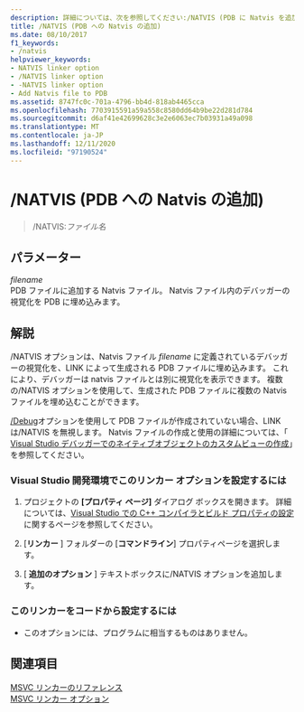```yaml
---
description: 詳細については、次を参照してください:/NATVIS (PDB に Natvis を追加)
title: /NATVIS (PDB への Natvis の追加)
ms.date: 08/10/2017
f1_keywords:
- /natvis
helpviewer_keywords:
- NATVIS linker option
- /NATVIS linker option
- -NATVIS linker option
- Add Natvis file to PDB
ms.assetid: 8747fc0c-701a-4796-bb4d-818ab4465cca
ms.openlocfilehash: 7703915591a59a558c8580dd64b9be22d281d784
ms.sourcegitcommit: d6af41e42699628c3e2e6063ec7b03931a49a098
ms.translationtype: MT
ms.contentlocale: ja-JP
ms.lasthandoff: 12/11/2020
ms.locfileid: "97190524"
---
```

# <a name="natvis-add-natvis-to-pdb"></a>/NATVIS (PDB への Natvis の追加)

> /NATVIS:*ファイル名*

## <a name="parameters"></a>パラメーター

*filename*<br/>
PDB ファイルに追加する Natvis ファイル。 Natvis ファイル内のデバッガーの視覚化を PDB に埋め込みます。

## <a name="remarks"></a>解説

/NATVIS オプションは、Natvis ファイル *filename* に定義されているデバッガーの視覚化を、LINK によって生成される PDB ファイルに埋め込みます。 これにより、デバッガーは natvis ファイルとは別に視覚化を表示できます。 複数の/NATVIS オプションを使用して、生成された PDB ファイルに複数の Natvis ファイルを埋め込むことができます。

[/Debug](debug-generate-debug-info.md)オプションを使用して PDB ファイルが作成されていない場合、LINK は/NATVIS を無視します。 Natvis ファイルの作成と使用の詳細については、「 [Visual Studio デバッガーでのネイティブオブジェクトのカスタムビューの作成](/visualstudio/debugger/create-custom-views-of-native-objects)」を参照してください。

### <a name="to-set-this-linker-option-in-the-visual-studio-development-environment"></a>Visual Studio 開発環境でこのリンカー オプションを設定するには

1. プロジェクトの **[プロパティ ページ]** ダイアログ ボックスを開きます。 詳細については、[Visual Studio での C++ コンパイラとビルド プロパティの設定](../working-with-project-properties.md)に関するページを参照してください。

1. [**リンカー** ] フォルダーの [**コマンドライン**] プロパティページを選択します。

1. [ **追加のオプション** ] テキストボックスに/NATVIS オプションを追加します。

### <a name="to-set-this-linker-option-programmatically"></a>このリンカーをコードから設定するには

- このオプションには、プログラムに相当するものはありません。

## <a name="see-also"></a>関連項目

[MSVC リンカーのリファレンス](linking.md)<br/>
[MSVC リンカー オプション](linker-options.md)
